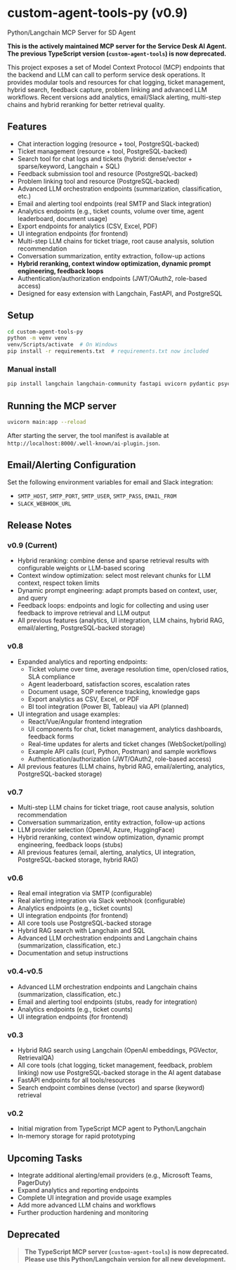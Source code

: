 # custom-agent-tools-py (v0.9)

Python/Langchain MCP Server for SD Agent

**This is the actively maintained MCP server for the Service Desk AI Agent. The previous TypeScript version (`custom-agent-tools`) is now deprecated.**

This project exposes a set of Model Context Protocol (MCP) endpoints that the backend and LLM can call to perform service desk operations.  It provides modular tools and resources for chat logging, ticket management, hybrid search, feedback capture, problem linking and advanced LLM workflows.  Recent versions add analytics, email/Slack alerting, multi-step chains and hybrid reranking for better retrieval quality.

## Features

- Chat interaction logging (resource + tool, PostgreSQL-backed)
- Ticket management (resource + tool, PostgreSQL-backed)
- Search tool for chat logs and tickets (hybrid: dense/vector + sparse/keyword, Langchain + SQL)
- Feedback submission tool and resource (PostgreSQL-backed)
- Problem linking tool and resource (PostgreSQL-backed)
- Advanced LLM orchestration endpoints (summarization, classification, etc.)
- Email and alerting tool endpoints (real SMTP and Slack integration)
- Analytics endpoints (e.g., ticket counts, volume over time, agent leaderboard, document usage)
- Export endpoints for analytics (CSV, Excel, PDF)
- UI integration endpoints (for frontend)
- Multi-step LLM chains for ticket triage, root cause analysis, solution recommendation
- Conversation summarization, entity extraction, follow-up actions
- **Hybrid reranking, context window optimization, dynamic prompt engineering, feedback loops**
- Authentication/authorization endpoints (JWT/OAuth2, role-based access)
- Designed for easy extension with Langchain, FastAPI, and PostgreSQL

## Setup

```bash
cd custom-agent-tools-py
python -m venv venv
venv/Scripts/activate  # On Windows
pip install -r requirements.txt  # requirements.txt now included
```

### Manual install

```bash
pip install langchain langchain-community fastapi uvicorn pydantic psycopg2-binary
```

## Running the MCP server

```bash
uvicorn main:app --reload
```

After starting the server, the tool manifest is available at
`http://localhost:8000/.well-known/ai-plugin.json`.

## Email/Alerting Configuration

Set the following environment variables for email and Slack integration:

- `SMTP_HOST`, `SMTP_PORT`, `SMTP_USER`, `SMTP_PASS`, `EMAIL_FROM`
- `SLACK_WEBHOOK_URL`

## Release Notes

### v0.9 (Current)

- Hybrid reranking: combine dense and sparse retrieval results with configurable weights or LLM-based scoring
- Context window optimization: select most relevant chunks for LLM context, respect token limits
- Dynamic prompt engineering: adapt prompts based on context, user, and query
- Feedback loops: endpoints and logic for collecting and using user feedback to improve retrieval and LLM output
- All previous features (analytics, UI integration, LLM chains, hybrid RAG, email/alerting, PostgreSQL-backed storage)

### v0.8

- Expanded analytics and reporting endpoints:
  - Ticket volume over time, average resolution time, open/closed ratios, SLA compliance
  - Agent leaderboard, satisfaction scores, escalation rates
  - Document usage, SOP reference tracking, knowledge gaps
  - Export analytics as CSV, Excel, or PDF
  - BI tool integration (Power BI, Tableau) via API (planned)
- UI integration and usage examples:
  - React/Vue/Angular frontend integration
  - UI components for chat, ticket management, analytics dashboards, feedback forms
  - Real-time updates for alerts and ticket changes (WebSocket/polling)
  - Example API calls (curl, Python, Postman) and sample workflows
  - Authentication/authorization (JWT/OAuth2, role-based access)
- All previous features (LLM chains, hybrid RAG, email/alerting, analytics, PostgreSQL-backed storage)

### v0.7

- Multi-step LLM chains for ticket triage, root cause analysis, solution recommendation
- Conversation summarization, entity extraction, follow-up actions
- LLM provider selection (OpenAI, Azure, HuggingFace)
- Hybrid reranking, context window optimization, dynamic prompt engineering, feedback loops (stubs)
- All previous features (email, alerting, analytics, UI integration, PostgreSQL-backed storage, hybrid RAG)

### v0.6

- Real email integration via SMTP (configurable)
- Real alerting integration via Slack webhook (configurable)
- Analytics endpoints (e.g., ticket counts)
- UI integration endpoints (for frontend)
- All core tools use PostgreSQL-backed storage
- Hybrid RAG search with Langchain and SQL
- Advanced LLM orchestration endpoints and Langchain chains (summarization, classification, etc.)
- Documentation and setup instructions

### v0.4-v0.5

- Advanced LLM orchestration endpoints and Langchain chains (summarization, classification, etc.)
- Email and alerting tool endpoints (stubs, ready for integration)
- Analytics endpoints (e.g., ticket counts)
- UI integration endpoints (for frontend)

### v0.3

- Hybrid RAG search using Langchain (OpenAI embeddings, PGVector, RetrievalQA)
- All core tools (chat logging, ticket management, feedback, problem linking) now use PostgreSQL-backed storage in the AI agent database
- FastAPI endpoints for all tools/resources
- Search endpoint combines dense (vector) and sparse (keyword) retrieval

### v0.2

- Initial migration from TypeScript MCP agent to Python/Langchain
- In-memory storage for rapid prototyping

## Upcoming Tasks

- Integrate additional alerting/email providers (e.g., Microsoft Teams, PagerDuty)
- Expand analytics and reporting endpoints
- Complete UI integration and provide usage examples
- Add more advanced LLM chains and workflows
- Further production hardening and monitoring

## Deprecated

> **The TypeScript MCP server (`custom-agent-tools`) is now deprecated. Please use this Python/Langchain version for all new development.**
